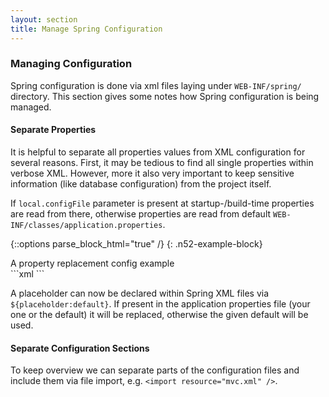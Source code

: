 ```yaml
---
layout: section
title: Manage Spring Configuration
---
```


### Managing Configuration

Spring configuration is done via xml files laying under `WEB-INF/spring/` directory. 
This section gives some notes how Spring configuration is being managed.

#### Separate Properties
It is helpful to separate all properties values from XML configuration for several
reasons. First, it may be tedious to find all single properties within verbose XML. 
However, more it also very important to keep sensitive information (like database
configuration) from the project itself.

If `local.configFile` parameter is present at startup-/build-time properties are read
from there, otherwise properties are read from default `WEB-INF/classes/application.properties`.

{::options parse_block_html="true" /}
{: .n52-example-block}
<div>
<div class="btn n52-example-caption n52-example-toggler active" type="button" data-toggle="button">
A property replacement config example
</div>
```xml
    <ctx:property-placeholder location="${local.configFile:classpath:/application.properties}"
        ignore-resource-not-found="false" ignore-unresolvable="false" />
``` 
</div>

A placeholder can now be declared within Spring XML files via `${placeholder:default}`.
If present in the application properties file (your one or the default) it will be 
replaced, otherwise the given default will be used.


#### Separate Configuration Sections

To keep overview we can separate parts of the configuration files and include them
via file import, e.g. `<import resource="mvc.xml" />`.

